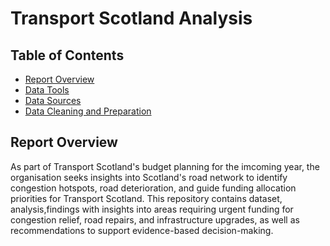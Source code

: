 # Transport Scotland Analysis

## Table of Contents 
- [Report Overview](ReportOverview)
- [Data Tools](DataTools)
- [Data Sources](DataSources)
- [Data Cleaning and Preparation](DataCleaningandPreparation)

## Report Overview 

As part of Transport Scotland's budget planning for the imcoming year, the organisation seeks insights into Scotland's road network to identify congestion hotspots, road deterioration, and guide funding allocation priorities for Transport Scotland. 
This repository contains dataset, analysis,findings with insights into areas requiring urgent funding for congestion relief, road repairs, and infrastructure upgrades, as well as recommendations to support evidence-based decision-making.

